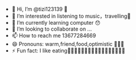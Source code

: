 - 👋 Hi, I’m @tizi123139 🤩
- 👀 I’m interested in listening to music，travelling🎊
- 🌱 I’m currently learning computer 😯
- 💞️ I’m looking to collaborate on ...
- 📫 How to reach me 13677284669
- 😄 Pronouns: warm,friend,food,optimistic 🥳😇🤠
- ⚡ Fun fact: I like eating🥪🧀🍱🍙🥗🍔🍕🍟🌭🍿🍳🧇🥞🍞🥰😍😍

<!---
tizi123139/tizi123139 is a ✨ special ✨ repository because its `README.md` (this file) appears on your GitHub profile.
You can click the Preview link to take a look at your changes.
--->
